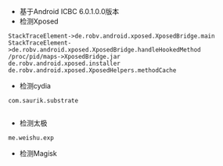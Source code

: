 - 基于Android ICBC 6.0.1.0.0版本
- 检测Xposed
 ```
 StackTraceElement->de.robv.android.xposed.XposedBridge.main
 StackTraceElement->de.robv.android.xposed.XposedBridge.handleHookedMethod
 /proc/pid/maps->XposedBridge.jar
 de.robv.android.xposed.installer
 de.robv.android.xposed.XposedHelpers.methodCache
 
 ```
 - 检测cydia
 ```
 com.saurik.substrate
  
 ```
 - 检测太极
 ```
 me.weishu.exp
 ```
- 检测Magisk

